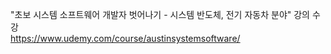 "초보 시스템 소프트웨어 개발자 벗어나기 - 시스템 반도체, 전기 자동차 분야" 강의 수강  
https://www.udemy.com/course/austinsystemsoftware/
